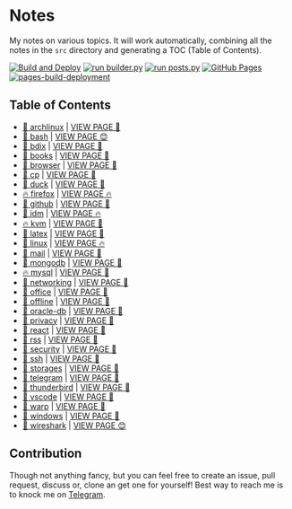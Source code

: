 # Notes

My notes on various topics. It will work automatically, combining all the notes in the `src` directory and generating a TOC (Table of Contents).

[![Build and Deploy](https://github.com/SharafatKarim/notes/actions/workflows/action.yml/badge.svg)](https://github.com/SharafatKarim/notes/actions/workflows/action.yml)
[![run builder.py](https://github.com/SharafatKarim/notes/actions/workflows/action.yml/badge.svg)](https://github.com/SharafatKarim/notes/actions/workflows/action.yml)
[![run posts.py](https://github.com/SharafatKarim/notes/actions/workflows/posts.yml/badge.svg)](https://github.com/SharafatKarim/notes/actions/workflows/posts.yml)
[![GitHub Pages](https://github.com/SharafatKarim/notes/actions/workflows/gh-pages.yml/badge.svg)](https://github.com/SharafatKarim/notes/actions/workflows/gh-pages.yml)
[![pages-build-deployment](https://github.com/SharafatKarim/notes/actions/workflows/pages/pages-build-deployment/badge.svg)](https://github.com/SharafatKarim/notes/actions/workflows/pages/pages-build-deployment)


## Table of Contents

- [🤖 archlinux](src/archlinux.md) | <a href='https://sharafat.is-a.dev/notes/archlinux' target='_blank'>VIEW PAGE 🤖</a>
- [🎉 bash](src/bash.md) | <a href='https://sharafat.is-a.dev/notes/bash' target='_blank'>VIEW PAGE 😊</a>
- [🎸 bdix](src/bdix.md) | <a href='https://sharafat.is-a.dev/notes/bdix' target='_blank'>VIEW PAGE 🌈</a>
- [👾 books](src/books.md) | <a href='https://sharafat.is-a.dev/notes/books' target='_blank'>VIEW PAGE 🎸</a>
- [👾 browser](src/browser.md) | <a href='https://sharafat.is-a.dev/notes/browser' target='_blank'>VIEW PAGE 🍕</a>
- [🤖 cp](src/cp.md) | <a href='https://sharafat.is-a.dev/notes/cp' target='_blank'>VIEW PAGE 🚀</a>
- [🤖 duck](src/duck.md) | <a href='https://sharafat.is-a.dev/notes/duck' target='_blank'>VIEW PAGE 🎸</a>
- [🔥 firefox](src/firefox.md) | <a href='https://sharafat.is-a.dev/notes/firefox' target='_blank'>VIEW PAGE 🔥</a>
- [👾 github](src/github.md) | <a href='https://sharafat.is-a.dev/notes/github' target='_blank'>VIEW PAGE 🌈</a>
- [🤖 idm](src/idm.md) | <a href='https://sharafat.is-a.dev/notes/idm' target='_blank'>VIEW PAGE 🔥</a>
- [🔥 kvm](src/kvm.md) | <a href='https://sharafat.is-a.dev/notes/kvm' target='_blank'>VIEW PAGE 👾</a>
- [🌟 latex](src/latex.md) | <a href='https://sharafat.is-a.dev/notes/latex' target='_blank'>VIEW PAGE 🎸</a>
- [🌈 linux](src/linux.md) | <a href='https://sharafat.is-a.dev/notes/linux' target='_blank'>VIEW PAGE 🔥</a>
- [🤖 mail](src/mail.md) | <a href='https://sharafat.is-a.dev/notes/mail' target='_blank'>VIEW PAGE 🌈</a>
- [🎉 mongodb](src/mongodb.md) | <a href='https://sharafat.is-a.dev/notes/mongodb' target='_blank'>VIEW PAGE 🤖</a>
- [🔥 mysql](src/mysql.md) | <a href='https://sharafat.is-a.dev/notes/mysql' target='_blank'>VIEW PAGE 🌟</a>
- [🍕 networking](src/networking.md) | <a href='https://sharafat.is-a.dev/notes/networking' target='_blank'>VIEW PAGE 🤖</a>
- [🌟 office](src/office.md) | <a href='https://sharafat.is-a.dev/notes/office' target='_blank'>VIEW PAGE 🎉</a>
- [🎉 offline](src/offline.md) | <a href='https://sharafat.is-a.dev/notes/offline' target='_blank'>VIEW PAGE 🎉</a>
- [🎉 oracle-db](src/oracle-db.md) | <a href='https://sharafat.is-a.dev/notes/oracle-db' target='_blank'>VIEW PAGE 🎉</a>
- [🚀 privacy](src/privacy.md) | <a href='https://sharafat.is-a.dev/notes/privacy' target='_blank'>VIEW PAGE 🚀</a>
- [🎸 react](src/react.md) | <a href='https://sharafat.is-a.dev/notes/react' target='_blank'>VIEW PAGE 👾</a>
- [👾 rss](src/rss.md) | <a href='https://sharafat.is-a.dev/notes/rss' target='_blank'>VIEW PAGE 🍕</a>
- [🎸 security](src/security.md) | <a href='https://sharafat.is-a.dev/notes/security' target='_blank'>VIEW PAGE 🎉</a>
- [🍕 ssh](src/ssh.md) | <a href='https://sharafat.is-a.dev/notes/ssh' target='_blank'>VIEW PAGE 🚀</a>
- [🚀 storages](src/storages.md) | <a href='https://sharafat.is-a.dev/notes/storages' target='_blank'>VIEW PAGE 🚀</a>
- [🎸 telegram](src/telegram.md) | <a href='https://sharafat.is-a.dev/notes/telegram' target='_blank'>VIEW PAGE 🍕</a>
- [🍕 thunderbird](src/thunderbird.md) | <a href='https://sharafat.is-a.dev/notes/thunderbird' target='_blank'>VIEW PAGE 👾</a>
- [🤖 vscode](src/vscode.md) | <a href='https://sharafat.is-a.dev/notes/vscode' target='_blank'>VIEW PAGE 🎸</a>
- [🎉 warp](src/warp.md) | <a href='https://sharafat.is-a.dev/notes/warp' target='_blank'>VIEW PAGE 🎸</a>
- [👾 windows](src/windows.md) | <a href='https://sharafat.is-a.dev/notes/windows' target='_blank'>VIEW PAGE 🌟</a>
- [🤖 wireshark](src/wireshark.md) | <a href='https://sharafat.is-a.dev/notes/wireshark' target='_blank'>VIEW PAGE 😊</a>

## Contribution

Though not anything fancy, but you can feel free to create an issue, pull request, discuss or, clone an get one for yourself!
Best way to reach me is to knock me on [Telegram](https://t.me/SharafatKarim).

